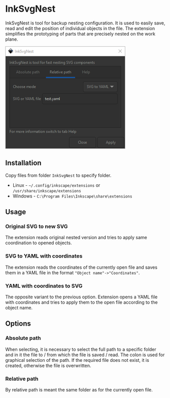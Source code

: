 # InkSvgNest


InkSvgNest is tool for backup nesting configuration.
It is used to easily save, read and edit the position of individual objects in the file.
The extension simplifies the prototyping of parts that are precisely nested on the work plane.

![](doc/app.png)

## Installation
Copy files from folder `InkSvgNest` to specify folder.

* Linux - `~/.config/inkscape/extensions` or `/usr/share/inkscape/extensions`
* Windows - `C:\Program Files\Inkscape\share\extensions`

## Usage

### Original SVG to new SVG
The extension reads original nested version and tries to apply same coordination to opened objects.

### SVG to YAML with coordinates
The extension reads the coordinates of the currently open file and saves them in a YAML file in the format `"Object name"->"Coordinates"`.

### YAML with coordinates to SVG
The opposite variant to the previous option. Extension opens a YAML file with coordinates and tries to apply them to the open file according to the object name.

## Options
### Absolute path
When selecting, it is necessary to select the full path to a specific folder and in it the file to / from which the file is saved / read.
The colon is used for graphical selection of the path.
If the required file does not exist, it is created, otherwise the file is overwritten.

### Relative path
By relative path is meant the same folder as for the currently open file.
